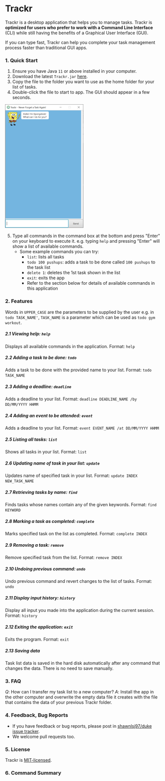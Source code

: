 # Trackr

Trackr is a desktop application that helps you to manage tasks. Trackr is **optimized for users who prefer to work with a Command Line Interface** (CLI) while still having the benefits of a Graphical User Interface (GUI).

If you can type fast, Trackr can help you complete your task management process faster than traditional GUI apps.

### 1. Quick Start
1. Ensure you have Java `11` or above installed in your computer.
2. Download the latest `Trackr.jar` [here](https://github.com/shawnlsj97/duke/releases/tag/v0.1).
3. Copy the file to the folder you want to use as the home folder for your list of tasks.
4. Double-click the file to start to app. The GUI should appear in a few seconds.

<img src="./READMEMedia/media/launch.png" width="254" height="400" />

5. Type all commands in the command box at the bottom and press "Enter" on your keyboard to execute it.
e.g. typing `help` and pressing "Enter" will show a list of available commands.
    * Some example commands you can try:
        * `list`: lists all tasks
        * `todo 100 pushups`: adds a task to be done called `100 pushups` to the task list
        * `delete 1`: deletes the 1st task shown in the list
        * `exit`: exits the app
        * Refer to the section below for details of available commands in this application

### 2. Features

Words in `UPPER_CASE` are the parameters to be supplied by the user e.g. in `todo TASK_NAME'`, `TASK_NAME` is a parameter which can be used as `todo gym workout`.

##### 2.1 Viewing help: `help`
Displays all available commands in the application.
Format: `help`

##### 2.2 Adding a task to be done: `todo`
Adds a task to be done with the provided name to your list.
Format: `todo TASK_NAME`

##### 2.3 Adding a deadline: `deadline`
Adds a deadline to your list.
Format: `deadline DEADLINE_NAME /by DD/MM/YYYY HHMM`

##### 2.4 Adding an event to be attended: `event`
Adds a deadline to your list.
Format: `event EVENT_NAME /at DD/MM/YYYY HHMM`

##### 2.5 Listing all tasks: `list`
Shows all tasks in your list.
Format: `list`

##### 2.6 Updating name of task in your list: `update`
Updates name of specified task in your list.
Format: `update INDEX NEW_TASK_NAME`

##### 2.7 Retrieving tasks by name: `find`
Finds tasks whose names contain any of the given keywords.
Format: `find KEYWORD`

##### 2.8 Marking a task as completed: `complete`
Marks specified task on the list as completed.
Format: `complete INDEX`

##### 2.9 Removing a task: `remove`
Remove specified task from the list.
Format: `remove INDEX`

##### 2.10 Undoing previous command: `undo`
Undo previous command and revert changes to the list of tasks.
Format: `undo`

##### 2.11 Display input history: `history`
Display all input you made into the application during the current session.
Format: `history`

##### 2.12 Exiting the application: `exit`
Exits the program.
Format: `exit`

##### 2.13 Saving data
Task list data is saved in the hard disk automatically after any command that changes the data.
There is no need to save manually.

### 3. FAQ
*Q*: How can I transfer my task list to a new computer?
*A*: Install the app in the other computer and overwrite the empty data file it creates with the file that contains the data of your previous Trackr folder.

### 4. Feedback, Bug Reports

* If you have feedback or bug reports, please post in [shawnlsj97/duke issue tracker](https://github.com/shawnlsj97/duke/issues).
* We welcome pull requests too.

### 5. License
Trackr is [MIT-licensed](https://github.com/shawnlsj97/duke/blob/master/LICENSE).


### 6. Command Summary
